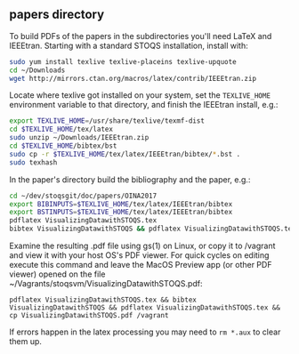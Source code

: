 papers directory
----------------

To build PDFs of the papers in the subdirectories you'll need LaTeX and IEEEtran. 
Starting with a standard STOQS installation, install with:

```bash
sudo yum install texlive texlive-placeins texlive-upquote
cd ~/Downloads
wget http://mirrors.ctan.org/macros/latex/contrib/IEEEtran.zip
```

Locate where texlive got installed on your system, set the `TEXLIVE_HOME` environment
variable to that directory, and finish the IEEEtran install, e.g.:

```bash
export TEXLIVE_HOME=/usr/share/texlive/texmf-dist
cd $TEXLIVE_HOME/tex/latex
sudo unzip ~/Downloads/IEEEtran.zip 
cd $TEXLIVE_HOME/bibtex/bst
sudo cp -r $TEXLIVE_HOME/tex/latex/IEEEtran/bibtex/*.bst .
sudo texhash
```

In the paper's directory build the bibliography and the paper, e.g.:

```bash
cd ~/dev/stoqsgit/doc/papers/OINA2017
export BIBINPUTS=$TEXLIVE_HOME/tex/latex/IEEEtran/bibtex
export BSTINPUTS=$TEXLIVE_HOME/tex/latex/IEEEtran/bibtex
pdflatex VisualizingDatawithSTOQS.tex 
bibtex VisualizingDatawithSTOQS && pdflatex VisualizingDatawithSTOQS.tex
```
   
Examine the resulting .pdf file using gs(1) on Linux, or copy it to /vagrant and
view it with your host OS's PDF viewer. For quick cycles on editing execute this
command and leave the MacOS Preview app (or other PDF viewer) opened on the file 
~/Vagrants/stoqsvm/VisualizingDatawithSTOQS.pdf:

    pdflatex VisualizingDatawithSTOQS.tex && bibtex VisualizingDatawithSTOQS && pdflatex VisualizingDatawithSTOQS.tex && cp VisualizingDatawithSTOQS.pdf /vagrant

If errors happen in the latex processing you may need to `rm *.aux` to clear them up.

